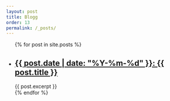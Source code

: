 ```yaml
---
layout: post
title: Blogg
order: 13
permalink: /_posts/
---
```

<ul>
  {% for post in site.posts %}
    <li>
      <h2><a href="{{ post.url | relative_url }}">{{ post.date | date: "%Y-%m-%d" }}: {{ post.title }}</a></h2>
      {{ post.excerpt }}
    </li>
  {% endfor %}
</ul>

